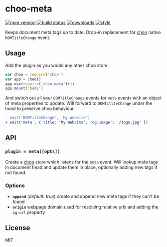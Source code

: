 # choo-meta

[![npm version](https://img.shields.io/npm/v/choo-meta.svg?style=flat-square)](https://npmjs.org/package/choo-meta) [![build status](https://img.shields.io/travis/jallajs/choo-meta/master.svg?style=flat-square)](https://travis-ci.org/jallajs/choo-meta)
[![downloads](http://img.shields.io/npm/dm/choo-meta.svg?style=flat-square)](https://npmjs.org/package/choo-meta)
[![style](https://img.shields.io/badge/code%20style-standard-brightgreen.svg?style=flat-square)](https://npmjs.org/package/choo-meta)

Keeps document meta tags up to date. Drop-in replacement for [choo][choo] native
`DOMTitleChange` event.

## Usage
Add the plugin as you would any other choo store.

```javascript
var choo = require('choo')
var app = choo()
app.use(require('choo-meta')())
app.mount('body')
```

And switch out all your `DOMTitleChange` events for `meta` events with an object
of meta properties to update. Will forward to `DOMTitlteChange` under the hood
to preserve choo behaviour.

```diff
- emit('DOMTitleChange', 'My Website')
+ emit('meta', { title: 'My Website', 'og:image': '/logo.jpg' })
```

## API
### `plugin = meta([opts])`
Create a [choo][choo] store which listens for the `meta` event. Will lookup meta
tags in document head and update them in place, optionally adding new tags if
not found.

### Options
- __`append`__ (*default: true*) create and append new meta tags if they can't
be found
- __`origin`__ webpage domain used for resolving relative urls and adding the
`og:url` property

## License
MIT

[choo]: https://github.com/choojs/choo
